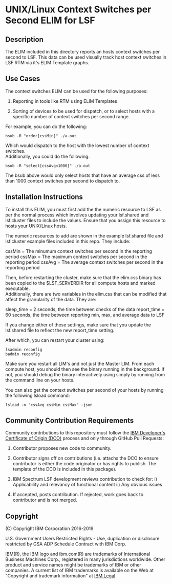 # UNIX/Linux Context Switches per Second ELIM for LSF

## Description

The ELIM included in this directory reports an hosts context switches per 
second to LSF.  This data can be used visually track host context 
switches in LSF RTM via it's ELIM Template graphs.  

## Use Cases

The context switches ELIM can be used for the following purposes:

1) Reporting in tools like RTM using ELIM Templates

2) Sorting of devices to be used for dispatch, or to select hosts with a 
   specific number of context switches per second range.  

For example, you can do the following:

	bsub -R "order[cssMin]" ./a.out

Which would dispatch to the host with the lowest number of context switches.  
Additionally, you could do the following:

	bsub -R "select[cssAvg<1000]" ./a.out

The bsub above would only select hosts that have an average css of less than 
1000 context switches per second to dispatch to.

## Installation Instructions

To install this ELIM, you must first add the the numeric resource to LSF as per 
the normal process which involves updating your lsf.shared and lsf.cluster files 
to include the values.  Ensure that you assign this resource to hosts your 
UNIX/Linux hosts.

The numeric resources to add are shown in the example lsf.shared file and 
lsf.cluster example files included in this repo.  They include:

cssMin = The minumum context switches per second in the reporting period
cssMax = The maximum context switches per second in the reporting period
cssAvg = The average context switches per second in the reporting period

Then, before restarting the cluster, make sure that the elim.css binary has been 
copied to the $LSF_SERVERDIR for all compute hosts and marked executable.  
Additionally, there are two variables in the elim.css that can be modified that 
affect the granularity of the data.  They are:

sleep_time = 2 seconds, the time between checks of the data
report_time = 60 seconds, the time between reporting min, max, and average data to LSF

If you change either of these settings, make sure that you update the lsf.shared 
file to reflect the new report_time setting.

After which, you can restart your cluster using:

	lsadmin reconfig
	badmin reconfig

Make sure you restart all LIM's and not just the Master LIM.  From each compute host, 
you should then see the binary running in the background.  If not, you should debug 
the binary interactively using simply by running from the command line on your hosts.

You can also get the context switches per second of your hosts by running the 
following lsload command:

	lsload -o "cssAvg cssMin cssMax" -json

## Community Contribution Requirements

Community contributions to this repository must follow the [IBM Developer's Certificate of Origin (DCO)](https://github.com/IBMSpectrumComputing/platform-python-lsf-api/blob/master/IBMDCO.md) 
process and only through GitHub Pull Requests:

 1. Contributor proposes new code to community.

 2. Contributor signs off on contributions 
    (i.e. attachs the DCO to ensure contributor is either the code 
    originator or has rights to publish. The template of the DCO is included in
    this package).
 
 3. IBM Spectrum LSF development reviews contribution to check for:
    i)  Applicability and relevancy of functional content 
    ii) Any obvious issues

 4. If accepted, posts contribution. If rejected, work goes back to contributor 
    and is not merged.

## Copyright

(C) Copyright IBM Corporation 2016-2019

U.S. Government Users Restricted Rights - Use, duplication or disclosure 
restricted by GSA ADP Schedule Contract with IBM Corp.

IBM(R), the IBM logo and ibm.com(R) are trademarks of International Business Machines Corp., 
registered in many jurisdictions worldwide. Other product and service names might be trademarks 
of IBM or other companies. A current list of IBM trademarks is available on the Web at 
"Copyright and trademark information" at [IBM Legal](www.ibm.com/legal/copytrade.shtml).

